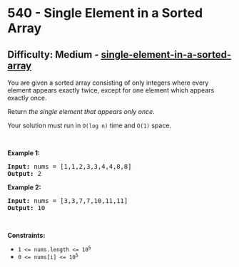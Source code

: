 <h1>540 - Single Element in a Sorted Array</h1><h2>Difficulty: Medium - <a href="https://leetcode.com/problems/single-element-in-a-sorted-array/">single-element-in-a-sorted-array</a></h2><p>You are given a sorted array consisting of only integers where every element appears exactly twice, except for one element which appears exactly once.</p>

<p>Return <em>the single element that appears only once</em>.</p>

<p>Your solution must run in <code>O(log n)</code> time and <code>O(1)</code> space.</p>

<p>&nbsp;</p>
<p><strong class="example">Example 1:</strong></p>
<pre><strong>Input:</strong> nums = [1,1,2,3,3,4,4,8,8]
<strong>Output:</strong> 2
</pre><p><strong class="example">Example 2:</strong></p>
<pre><strong>Input:</strong> nums = [3,3,7,7,10,11,11]
<strong>Output:</strong> 10
</pre>
<p>&nbsp;</p>
<p><strong>Constraints:</strong></p>

<ul>
	<li><code>1 &lt;= nums.length &lt;= 10<sup>5</sup></code></li>
	<li><code>0 &lt;= nums[i] &lt;= 10<sup>5</sup></code></li>
</ul>
